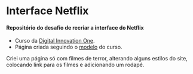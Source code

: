 # Interface Netflix

#### Repositório do desafio de recriar a interface do Netflix

* Curso da [Digital Innovation One](https://digitalinnovation.one/).
* Página criada seguindo o [modelo](https://github.com/felipeAguiarCode/netflix-clone) do curso.




Criei uma página só com filmes de terror, alterando alguns estilos do site, colocando link para os filmes e adicionando um rodapé.


